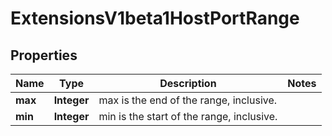 

# ExtensionsV1beta1HostPortRange

## Properties

Name | Type | Description | Notes
------------ | ------------- | ------------- | -------------
**max** | **Integer** | max is the end of the range, inclusive. | 
**min** | **Integer** | min is the start of the range, inclusive. | 



